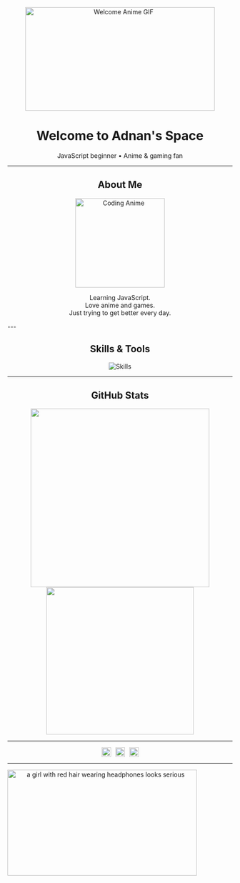 <p align="center">
  <img src="https://media1.tenor.com/m/CBxyvlf0CMoAAAAC/welcome-anime.gif" width="424" height="232" alt="Welcome Anime GIF" />
</p>

<h1 align="center">Welcome to Adnan's Space</h1>
<p align="center">
  JavaScript beginner • Anime & gaming fan
</p>

---

<h2 align="center">About Me</h2>
<p align="center">
  <img src="https://media.tenor.com/1vkLQoel5hQAAAAd/coding-anime.gif" width="200" alt="Coding Anime" />
</p>
<p align="center">
  Learning JavaScript.<br>
  Love anime and games.<br>
  Just trying to get better every day.
</p>
---

<h2 align="center">Skills & Tools</h2>
<p align="center">
  <img src="https://skillicons.dev/icons?i=html,css,js,git,vscode" alt="Skills" />
</p>

---

<h2 align="center">GitHub Stats</h2>
<p align="center">
  <img src="https://github-readme-stats.vercel.app/api?username=Adnan&show_icons=true&hide_border=true&theme=transparent" width="400" />
<img src="https://github-readme-stats.vercel.app/api/top-langs/?username=Adnan&layout=compact&hide_border=true&theme=transparent" width="330" />

</p>

---

<p align="center" style="display: flex; justify-content: center; gap: 10px;">
  <a href="https://discord.com/users/1282594919499829248" target="_blank">
    <img src="https://raw.githubusercontent.com/simple-icons/simple-icons/develop/icons/discord.svg" alt="Discord" width="21px" />
  </a>
  <a href="https://www.instagram.com/adnanhasan.jp/" target="_blank">
    <img src="https://raw.githubusercontent.com/simple-icons/simple-icons/develop/icons/instagram.svg" alt="Instagram" width="21px" />
  </a>
  <a href="https://www.facebook.com/adnan.965901" target="_blank">
    <img src="https://raw.githubusercontent.com/simple-icons/simple-icons/develop/icons/facebook.svg" alt="Facebook" width="21px" />
  </a>
</p>



---

<div align="center" style="width: 424px; height: 236.7px;">
  <img src="https://media1.tenor.com/m/hp3yzLDp6d8AAAAC/makise-kurise-steins-gate.gif" width="424" height="236.7" alt="a girl with red hair wearing headphones looks serious" />
</div>
